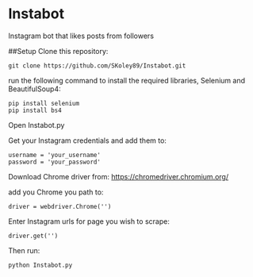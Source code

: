 # Instabot
Instagram bot that likes posts from followers

##Setup Clone this repository:
```
git clone https://github.com/SKoley89/Instabot.git
```

run the following command to install the required libraries, Selenium and BeautifulSoup4:
```
pip install selenium
pip install bs4
```

Open Instabot.py

Get your Instagram credentials and add them to:
```
username = 'your_username'
password = 'your_password'
```
Download Chrome driver from:
https://chromedriver.chromium.org/

add you Chrome you path to:
```
driver = webdriver.Chrome('')
```

Enter Instagram urls for page you wish to scrape:
```
driver.get('')
```

Then run:
```
python Instabot.py
```
